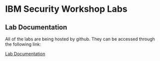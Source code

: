# IBM Security Workshop Labs


## Lab Documentation

All of the labs are being hosted by github. They can be accessed through the following link:

[Lab Documentation](https://ibm-cloud-architecture.github.io/ibm-security-workshop/)
